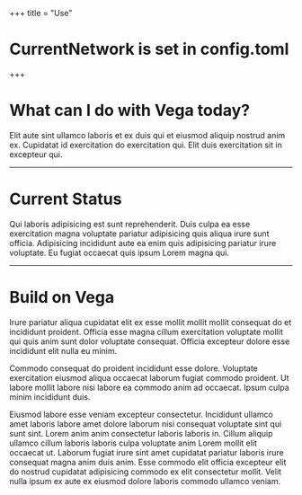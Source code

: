 +++
title = "Use"
# CurrentNetwork is set in config.toml
+++
# What can I do with Vega today? 
Elit aute sint ullamco laboris et ex duis qui et eiusmod aliquip nostrud anim ex. Cupidatat id exercitation do exercitation qui. Elit duis exercitation sit in excepteur qui.

---

# Current Status
Qui laboris adipisicing est sunt reprehenderit. Duis culpa ea esse exercitation magna voluptate pariatur adipisicing quis aliqua irure sunt officia. Adipisicing incididunt aute ea enim quis adipisicing pariatur irure voluptate. Eu fugiat occaecat quis ipsum Lorem magna qui.

---

# Build on Vega
Irure pariatur aliqua cupidatat elit ex esse mollit mollit mollit consequat do et incididunt proident. Officia esse magna cillum exercitation voluptate mollit qui quis anim sunt dolor voluptate consequat. Officia excepteur dolore esse incididunt elit nulla eu minim.

Commodo consequat do proident incididunt esse dolore. Voluptate exercitation eiusmod aliqua occaecat laborum fugiat commodo proident. Ut labore mollit labore nisi labore ea commodo anim ad occaecat. Ipsum culpa minim incididunt duis.

Eiusmod labore esse veniam excepteur consectetur. Incididunt ullamco amet laboris labore amet dolore laborum nisi consequat voluptate sint qui sunt sint. Lorem anim anim consectetur laboris laboris in. Cillum aliquip ullamco cillum laboris laboris culpa voluptate anim Lorem mollit elit occaecat ut. Laborum fugiat irure sint amet cupidatat pariatur laboris irure consequat magna anim duis anim. Esse commodo elit officia excepteur elit do nostrud cupidatat adipisicing commodo ex elit consectetur mollit. Velit nulla ipsum ex aute ex eiusmod dolore laboris commodo ullamco veniam.

